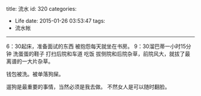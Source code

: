 title: 流水
id: 320
categories:
  - Life
date: 2015-01-26 03:53:47
tags:
  - 流水帐
---

6：30起床，准备面试的东西
被抱怨每天就坐在书房。
9：30溜巴蒂一小时15分钟
洗蛋蛋的鞋子
打扫后院和车道
吃饭
拔侧院和后院杂草，前院风大，就拔了最离谱的一大片杂草。

钱包被洗。被单落狗屎。

遛狗是最重要的事情，当然必须是我去做。 不然女人是可以随时翻脸。
